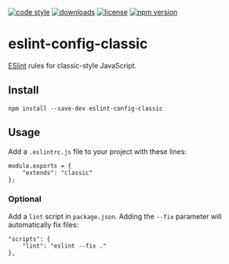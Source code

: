 [![code style](https://img.shields.io/badge/code_style-classic-blue.svg)](http://diogoeichert.github.io/eslint-config-classic)
[![downloads](https://img.shields.io/npm/dt/eslint-config-classic.svg)](https://www.npmjs.com/package/eslint-config-classic)
[![license](https://img.shields.io/github/license/diogoeichert/eslint-config-classic.svg)](LICENSE)
[![npm version](https://img.shields.io/npm/v/eslint-config-classic.svg)](https://www.npmjs.com/package/eslint-config-classic)

# eslint-config-classic
[ESlint](https://eslint.org) rules for classic-style JavaScript.

## Install
```
npm install --save-dev eslint-config-classic
```

## Usage
Add a `.eslintrc.js` file to your project with these lines:
```
module.exports = {
	"extends": "classic"
};
```

### Optional
Add a `lint` script in `package.json`. Adding the `--fix` parameter will automatically fix files:
```
"scripts": {
	"lint": "eslint --fix ."
},
```
